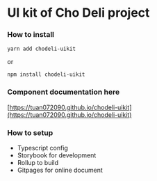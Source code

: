 
# UI kit of Cho Deli project

### How to install
``yarn add chodeli-uikit``

or

``npm install chodeli-uikit``

### Component documentation here
[https://tuan072090.github.io/chodeli-uikit](https://tuan072090.github.io/chodeli-uikit)


### How to setup
- Typescript config
- Storybook for development
- Rollup to build
- Gitpages for online document
